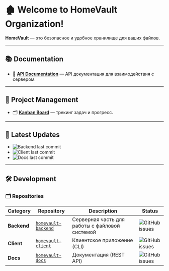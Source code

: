 # 🏚 Welcome to HomeVault Organization!  

**HomeVault** — это безопасное и удобное хранилище для ваших файлов.  

---

## 📚 **Documentation**  
- 📖 [**API Documentation**](https://homevaultnsu.github.io/homevault-docs/) — API документация для взаимодействия с сервером.  

---

## 📌 **Project Management**  
- 🗂 [**Kanban Board**](https://github.com/orgs/HomeVaultNSU/projects/3/views/1) — трекинг задач и прогресс.

---

## 🚀 **Latest Updates**  
- ![Backend last commit](https://img.shields.io/github/last-commit/HomeVaultNSU/homevault-backend?label=Backend%20Last%20Update)    
- ![Client last commit](https://img.shields.io/github/last-commit/HomeVaultNSU/homevault-client?label=Client%20Last%20Update)  
- ![Docs last commit](https://img.shields.io/github/last-commit/HomeVaultNSU/homevault-docs?label=Docs%20Last%20Update)
  
---

## 🛠 **Development**  

### 🗂 **Repositories**  

| **Category**  | **Repository** | **Description** | **Status** |
|--------------|---------------|----------------|------------|
| **Backend**  | [`homevault-backend`](https://github.com/HomeVaultNSU/homevault-backend) | Серверная часть для работы с файловой системой | ![GitHub issues](https://img.shields.io/github/issues/HomeVaultNSU/homevault-backend?label=Issues) |
| **Client**   | [`homevault-client`](https://github.com/HomeVaultNSU/homevault-client) | Клиентское приложение (CLI) | ![GitHub issues](https://img.shields.io/github/issues/HomeVaultNSU/homevault-client?label=Issues) |
| **Docs**     | [`homevault-docs`](https://github.com/HomeVaultNSU/homevault-docs) | Документация (REST API) | ![GitHub issues](https://img.shields.io/github/issues/HomeVaultNSU/homevault-docs?label=Issues) |
